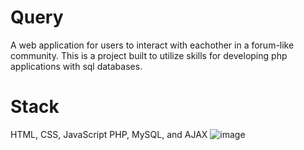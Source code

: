 # Query
A web application for users to interact with eachother in a forum-like community.
This is a project built to utilize skills for developing php applications with sql databases.
# Stack
HTML, CSS, JavaScript
PHP, MySQL, and AJAX
![image](https://github.com/Sha3-git/Query/assets/87103205/58f92b84-56ba-4754-900f-028bb5f402ec)
